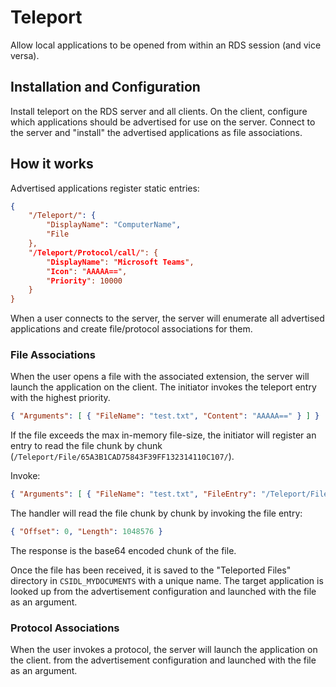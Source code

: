 ﻿# Teleport
Allow local applications to be opened from within an RDS session (and vice versa).

## Installation and Configuration
Install teleport on the RDS server and all clients.  On the client, configure which
applications should be advertised for use on the server.  Connect to the server and
"install" the advertised applications as file associations.

## How it works
Advertised applications register static entries:

```JSON
{
    "/Teleport/": {
        "DisplayName": "ComputerName",
        "File
    },
    "/Teleport/Protocol/call/": {
        "DisplayName": "Microsoft Teams",
        "Icon": "AAAAA==",
        "Priority": 10000
    }
}
```

When a user connects to the server, the server will enumerate all advertised applications
and create file/protocol associations for them.  

### File Associations

When the user opens a file with the associated extension, the server will launch the 
application on the client. The initiator invokes the teleport entry with the highest 
priority.

```JSON
{ "Arguments": [ { "FileName": "test.txt", "Content": "AAAAA==" } ] }
```

If the file exceeds the max in-memory file-size, the initiator will register an
entry to read the file chunk by chunk (`/Teleport/File/65A3B1CAD75843F39FF132314110C107/`).

Invoke:
```JSON
{ "Arguments": [ { "FileName": "test.txt", "FileEntry": "/Teleport/File/65A3B1CAD75843F39FF132314110C107/" } ] }
```

The handler will read the file chunk by chunk by invoking the file entry:
```JSON
{ "Offset": 0, "Length": 1048576 }
```

The response is the base64 encoded chunk of the file.

Once the file has been received, it is saved to the "Teleported Files" directory
in `CSIDL_MYDOCUMENTS` with a unique name.  The target application is looked up
from the advertisement configuration and launched with the file as an argument.

### Protocol Associations

When the user invokes a protocol, the server will launch the application on the client.
from the advertisement configuration and launched with the file as an argument.